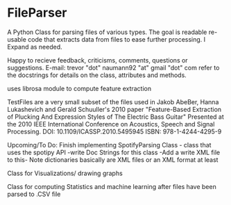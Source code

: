 # FileParser
A Python Class for parsing files of various types. The goal is readable re-usable code that extracts data from files to ease further processing. I Expand as needed.

Happy to recieve feedback, criticisms, comments, questions or suggestions.
E-mail: trevor "dot" naumann92 "at" gmail "dot" com
refer to the docstrings for details on the class, attributes and methods.

uses librosa module to compute feature extraction

TestFiles are a very small subset of the files used in Jakob AbeBer, Hanna Lukashevich and Gerald Schuuller's 2010 paper "Feature-Based Extraction of Plucking And Expression Styles of The Electric Bass Guitar" Presented at the 2010 IEEE International Conference on Acoustics, Speech and Signal Processing. DOI: 10.1109/ICASSP.2010.5495945 ISBN: 978-1-4244-4295-9

Upcoming/To Do:
Finish implementing SpotifyParsing Class - class that uses the spotipy API 
	-write Doc Strings for this class
	-Add a write XML file to this- Note dictionaries basically are XML files or an XML format at least

Class for Visualizations/ drawing graphs

Class for computing Statistics and machine learning after files have been parsed to .CSV file
